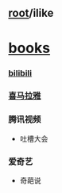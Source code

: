## [root](../README.md)/ilike
# [books](books/books.md)
### [bilibili](bilibili/README.md)

### [喜马拉雅](himalayan/README.md)

### 腾讯视频
* 吐槽大会

### 爱奇艺
* 奇葩说

